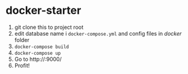 # docker-starter

1. git clone this to project root
2. edit database name i `docker-compose.yml` and config files in *docker* folder
3. `docker-compose build`
4. `docker-compose up`
5. Go to http://<vhost-serverName>:9000/
6. Profit!
